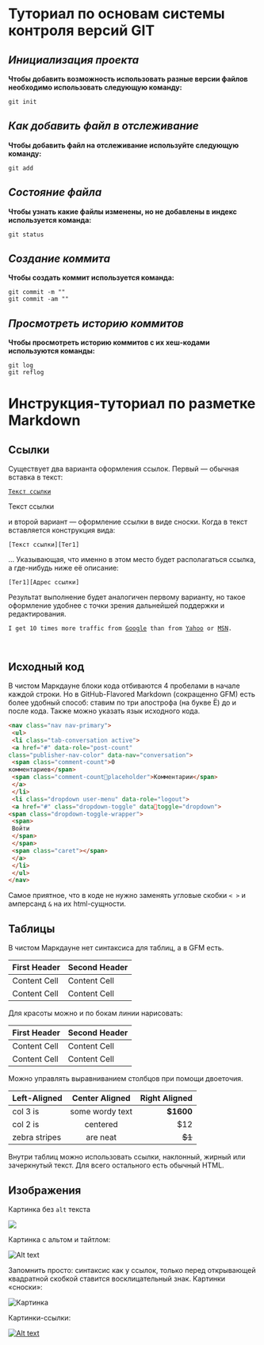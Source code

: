 # Туториал по основам системы контроля версий GIT


## *Инициализация проекта*
**Чтобы добавить возможность использовать разные версии файлов необходимо использовать следующую команду:**

~~~fix
git init
~~~


## *Как добавить файл в отслеживание*
**Чтобы добавить файл на отслеживание используйте следующую команду:**

~~~fix
git add
~~~


## *Состояние файла*
**Чтобы узнать какие файлы изменены, но не добавлены в индекс используется команда:**

~~~fix
git status
~~~

## *Создание коммита*
**Чтобы создать коммит используется команда:**

~~~fix
git commit -m ""
git commit -am ""
~~~

## *Просмотреть историю коммитов*
**Чтобы просмотреть историю коммитов с их хеш-кодами используются команды:**

~~~fix
git log 
git reflog
~~~


# Инструкция-туториал по разметке Markdown


## Ссылки

Существует два варианта оформления ссылок. Первый — обычная вставка в текст:

<code>[Текст ссылки](адрес "Описание")
</code>

Текст ссылки

и второй вариант — оформление ссылки в виде сноски. Когда в текст вставляется конструкция вида:

<code>[Текст ссылки][Тег1]
</code>

… Указывающая, что именно в этом место будет располагаться ссылка, а где-нибудь ниже её описание:

<code>[Тег1][Адрес ссылки]
</code>

Результат выполнение будет аналогичен первому варианту, но такое оформление удобнее с точки зрения дальнейшей поддержки и редактирования.

<code>I get 10 times more traffic from [Google][1] than from
[Yahoo][2] or [MSN][3].

[1]: http://google.com/        "Google"
[2]: http://search.yahoo.com/  "Yahoo Search"
[3]: http://search.msn.com/    "MSN Search"
</code>

## Исходный код

В чистом Маркдауне блоки кода отбиваются 4 пробелами в
начале каждой строки.
Но в GitHub-Flavored Markdown (сокращенно GFM) есть
более удобный способ: ставим по три апострофа (на букве
Ё) до и после кода. Также можно указать язык исходного
кода.
```html
<nav class="nav nav-primary">
 <ul>
 <li class="tab-conversation active">
 <a href="#" data-role="post-count"
class="publisher-nav-color" data-nav="conversation">
 <span class="comment-count">0
комментариев</span>
 <span class="comment-countplaceholder">Комментарии</span>
 </a>
 </li>
 <li class="dropdown user-menu" data-role="logout">
 <a href="#" class="dropdown-toggle" datatoggle="dropdown">
<span class="dropdown-toggle-wrapper">
 <span>
 Войти
 </span>
 </span>
 <span class="caret"></span>
 </a>
 </li>
 </ul>
</nav>
```
Самое приятное, что в коде не нужно заменять угловые
скобки `< >` и амперсанд `&` на их html-сущности.



## Таблицы

В чистом Маркдауне нет синтаксиса для таблиц, а в GFM
есть.

First Header | Second Header
------------- | -------------
Content Cell | Content Cell
Content Cell | Content Cell

Для красоты можно и по бокам линии нарисовать:

| First Header | Second Header |
| ------------- | ------------- |
| Content Cell | Content Cell |
| Content Cell | Content Cell |

Можно управлять выравниванием столбцов при помощи
двоеточия.

| Left-Aligned | Center Aligned | Right Aligned |
|:------------- |:---------------:| -------------:|
| col 3 is | some wordy text | **$1600** |
| col 2 is | centered | $12 |
| zebra stripes | are neat | ~~$1~~ |

Внутри таблиц можно использовать ссылки, наклонный,
жирный или зачеркнутый текст.
Для всего остального есть обычный HTML.



## Изображения

Картинка без `alt` текста

![](https://img.freepik.com/free-photo/selective-focus-shot-of-a-white-goose-in-a-snowy-field_181624-56511.jpg?size=626&ext=jpg)

Картинка с альтом и тайтлом:

![Alt text](https://img.freepik.com/free-photo/selective-focus-shot-of-a-white-goose-in-a-snowy-field_181624-56511.jpg?size=626&ext=jpg "Можно задать title")

Запомнить просто: синтаксис как у ссылок, только перед
открывающей квадратной скобкой ставится восклицательный
знак.
Картинки «сноски»:

![Картинка](https://img.freepik.com/free-photo/vertical-shot-of-a-goose-standing-on-the-ground_181624-13136.jpg?size=626&ext=jpg)

Картинки-ссылки:

[![Alt text](https://img.freepik.com/free-photo/shallow-focus-of-a-white-goose-standing-on-the-park-road_181624-51208.jpg?size=626&ext=jpg)](http://example.com/)